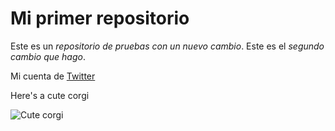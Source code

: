 # Mi primer repositorio 
Este es un *repositorio de pruebas con un nuevo cambio*.
Este es el *segundo* _cambio que hago_.



Mi cuenta de [Twitter](https://twitter.com/LeoLamePlatos)


Here's a cute corgi

![Cute corgi](https://wallpaperaccess.com/full/1154655.jpg)
